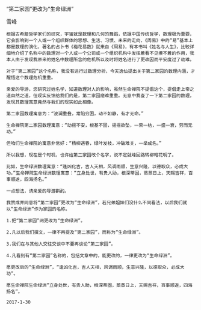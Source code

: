 “第二家园”更改为“生命绿洲”

雪峰


    根据古希腊哲学家们的研究，宇宙就是数理和几何的舞蹈，依据中国传统哲学，数理极为重要，它会影响到一个人或一个组织群体的思想、生活、习惯、未来的走向，《周易》中的“易”基本上都是数理的演化，著名的占卜书《梅花易数》就来自《周易》，有本书叫《姓名与人生》，比较详细地介绍了名称中的数理对一个人或一个公司或一个组织机构中发挥着看不见摸不着的作用，我本人由于发现我原来的姓名中数理所含的危机所以及时将姓名进行了更改因而平安度过了劫难。

    对于“第二家园”这个名称，我没有进行过数理分析，今天逸仙提出关于第二家园的数理内涵，才醒悟这个数理危机重重。

    亲爱的导游，您研究过姓名学，知道数理对人的影响，虽然生命禅院不提倡这个，提倡走上帝之道自然之道，但现实反馈给我们的是，第二家园磨难重重。无意中我查了一下第二家园的数理，发现其数理寓意竟然与我们的现实如此相像。

    第二家园数理寓意为：“波澜重叠，常陷穷困，动不如静，有才无命。”

    生命禅院第二家园数理寓意：“动摇不安，根基不固，摇摇欲坠，一荣一枯，一盛一衰，劳而无功。”

    但咱们生命禅院的寓意非常好：“杨柳遇春，绿叶发枝，冲破难关，一举成名。”

    所以我想，现在是个时机，也许给第二家园改个名字，说不定就峰回路转柳暗花明了。

    比如，生命绿洲数理寓意：“逢凶化吉，吉人天相，风调雨顺，生意兴隆，以德取众，必成大功。”生命禅院生命绿洲数理寓意：“立身处世，有贵人助，根深蒂固，蒸蒸日上，天赐吉祥，百事顺遂，四海扬名。”

    一点想法，请亲爱的导游斟酌。

    我赞成并同意将“第二家园”更改为“生命绿洲”，若兄弟姐妹们没什么不同看法，以后我们就以“生命绿洲”作为家园的名称。

    1.把“第二家园”网更改为“生命绿洲”。

    2.凡以后我们撰文，一律不再提及“第二家园”，而称为“生命绿洲”。

    3.我们在与其他人交往交谈中不要再谈论“第二家园”。

    4.凡看到有“第二家园”名称的，包括文章中的，能更改的，一律更改为“生命绿洲”。

    愿更改后的“生命绿洲”，“逢凶化吉，吉人天相，风调雨顺，生意兴隆，以德取众，必成大功”。

    愿生命禅院生命绿洲“立身处世，有贵人助，根深蒂固，蒸蒸日上，天赐吉祥，百事顺遂，四海扬名”。

    2017-1-30



